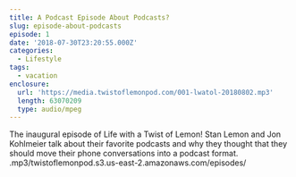 ```yaml
---
title: A Podcast Episode About Podcasts?
slug: episode-about-podcasts
episode: 1
date: '2018-07-30T23:20:55.000Z'
categories:
  - Lifestyle
tags:
  - vacation
enclosure:
  url: 'https://media.twistoflemonpod.com/001-lwatol-20180802.mp3'
  length: 63070209
  type: audio/mpeg
---
```


The inaugural episode of Life with a Twist of Lemon! Stan Lemon and Jon Kohlmeier talk about their favorite podcasts and why they thought that they should move their phone conversations into a podcast format.
.mp3/twistoflemonpod.s3.us-east-2.amazonaws.com/episodes/
